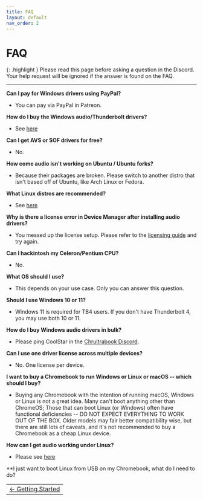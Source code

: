 ```yaml
---
title: FAQ
layout: default
nav_order: 2
---
```


# FAQ

{: .highlight }
Please read this page before asking a question in the Discord. Your help request will be ignored if the answer is found on the FAQ.

-----

**Can I pay for Windows drivers using PayPal?**
* You can pay via PayPal in Patreon. 

**How do I buy the Windows audio/Thunderbolt drivers?**
* See [here](https://chrultrabook.github.io/docs/docs/csdriver.html)

**Can I get AVS or SOF drivers for free?**
* No.
 
**How come audio isn't working on Ubuntu / Ubuntu forks?**
* Because their packages are broken. Please switch to another distro that isn't based off of Ubuntu, like Arch Linux or Fedora.

**What Linux distros are recommended?**
* See [here](https://chrultrabook.github.io/docs/docs/installing-linux.html)

**Why is there a license error in Device Manager after installing audio drivers?**
* You messed up the license setup. Please refer to the [licensing guide](https://chrultrabook.github.io/docs/docs/signedlicense.html) and try again.

**Can I hackintosh my Celeron/Pentium CPU?**
* No.

**What OS should I use?**
* This depends on your use case. Only you can answer this question.

**Should I use Windows 10 or 11?**
* Windows 11 is required for TB4 users. If you don't have Thunderbolt 4, you may use both 10 or 11.

**How do I buy Windows audio drivers in bulk?**
* Please ping CoolStar in the [Chrultrabook Discord](https://discord.com/invite/ranFKmUeXc).

**Can I use one driver license across multiple devices?**
* No. One license per device.

**I want to buy a Chromebook to run Windows or Linux or macOS -- which should I buy?**
* Buying any Chromebook with the intention of running macOS, Windows or Linux is not a great idea. Many can't boot anything other than ChromeOS; Those that can boot Linux (or Windows) often have functional deficiencies -- DO NOT EXPECT EVERYTHING TO WORK OUT OF THE BOX. Older models may fair better compatibility wise, but there are still lots of caveats, and it's not recommended to buy a Chromebook as a cheap Linux device.

**How can I get audio working under Linux?**
* Please see [here](https://github.com/WeirdTreeThing/chromebook-linux-audio)

**I just want to boot Linux from USB on my Chromebook, what do I need to do?





<table>
<tr>
<td width="100%" style="text-align: left">
<a href="getting-started.html">← Getting Started</a> 
</td>
</tr>
</table>


